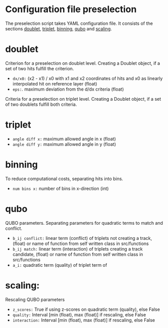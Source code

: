 # Configuration file preselection
The preselection script takes YAML configuration file. 
It consists of the sections [doublet](#doublet), [triplet](#triplet), [binning](#binning), [qubo](#qubo) and [scaling](#scaling).

# doublet
Criterion for a preselection on doublet level. Creating a Doublet object, if a set of two hits fulfill the criterion.
* `dx/x0:` (x2 - x1) / x0 with x1 and x2 coordinates of hits and x0 as linearly interpolated hit on reference layer (float)
* `eps:`. maximum deviation from the d/dx criteria (float)

Criteria for a preselection on triplet level. Creating a Doublet object, if a set of two doublets fulfill both criteria.
# triplet
* `angle diff x:` maximum allowed angle in x (float)
* `angle diff y:` maximum allowed angle in y (float)
  
# binning
To reduce computational costs, separating hits into bins. 
* `num bins x:` number of bins in x-direction (int)

# qubo
QUBO parameters. Separating parameters for quadratic terms to match and conflict.
* `b_ij conflict:` linear term  (conflict) of triplets not creating a track, (float) or name of function from self written class in src/functions
* `b_ij match:` linear term (interaction) of triplets creating a track candidate, (float) or name of function from self written class in src/functions
* `a_i:` quadratic term (quality) of triplet term of 

# scaling:
Rescaling QUBO parameters
* `z_scores:` True if using z-scores on quadratic term (quality), else False
* `quality:` Interval [min (float), max (float)] if rescaling, else False
* `interaction:` Interval [min (float), max (float)] if rescaling, else False